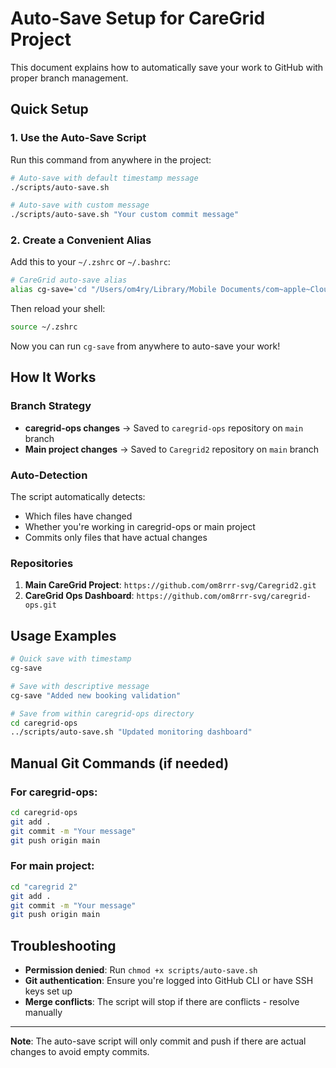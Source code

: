 # Auto-Save Setup for CareGrid Project

This document explains how to automatically save your work to GitHub with proper branch management.

## Quick Setup

### 1. Use the Auto-Save Script

Run this command from anywhere in the project:

```bash
# Auto-save with default timestamp message
./scripts/auto-save.sh

# Auto-save with custom message
./scripts/auto-save.sh "Your custom commit message"
```

### 2. Create a Convenient Alias

Add this to your `~/.zshrc` or `~/.bashrc`:

```bash
# CareGrid auto-save alias
alias cg-save='cd "/Users/om4ry/Library/Mobile Documents/com~apple~CloudDocs/caregrid 2" && ./scripts/auto-save.sh'
```

Then reload your shell:
```bash
source ~/.zshrc
```

Now you can run `cg-save` from anywhere to auto-save your work!

## How It Works

### Branch Strategy

- **caregrid-ops changes** → Saved to `caregrid-ops` repository on `main` branch
- **Main project changes** → Saved to `Caregrid2` repository on `main` branch

### Auto-Detection

The script automatically detects:
- Which files have changed
- Whether you're working in caregrid-ops or main project
- Commits only files that have actual changes

### Repositories

1. **Main CareGrid Project**: `https://github.com/om8rrr-svg/Caregrid2.git`
2. **CareGrid Ops Dashboard**: `https://github.com/om8rrr-svg/caregrid-ops.git`

## Usage Examples

```bash
# Quick save with timestamp
cg-save

# Save with descriptive message
cg-save "Added new booking validation"

# Save from within caregrid-ops directory
cd caregrid-ops
../scripts/auto-save.sh "Updated monitoring dashboard"
```

## Manual Git Commands (if needed)

### For caregrid-ops:
```bash
cd caregrid-ops
git add .
git commit -m "Your message"
git push origin main
```

### For main project:
```bash
cd "caregrid 2"
git add .
git commit -m "Your message"
git push origin main
```

## Troubleshooting

- **Permission denied**: Run `chmod +x scripts/auto-save.sh`
- **Git authentication**: Ensure you're logged into GitHub CLI or have SSH keys set up
- **Merge conflicts**: The script will stop if there are conflicts - resolve manually

---

**Note**: The auto-save script will only commit and push if there are actual changes to avoid empty commits.